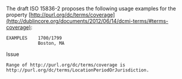 The draft ISO 15836-2 proposes the following usage examples for the property [http://purl.org/dc/terms/coverage](http://dublincore.org/documents/2012/06/14/dcmi-terms/#terms-coverage):

    EXAMPLES    1700/1799
                Boston, MA

Issue

    Range of http://purl.org/dc/terms/coverage is
    http://purl.org/dc/terms/LocationPeriodOrJurisdiction.


